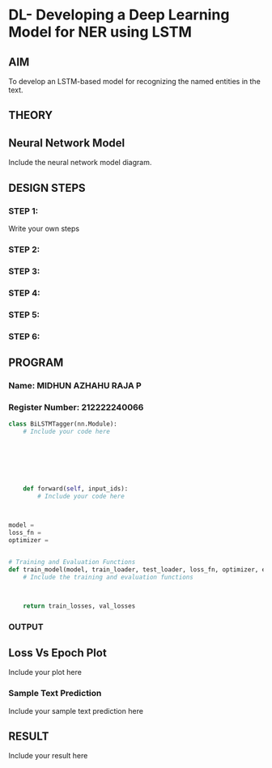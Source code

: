 # DL- Developing a Deep Learning Model for NER using LSTM

## AIM
To develop an LSTM-based model for recognizing the named entities in the text.

## THEORY


## Neural Network Model
Include the neural network model diagram.

## DESIGN STEPS
### STEP 1: 

Write your own steps

### STEP 2: 



### STEP 3: 



### STEP 4: 



### STEP 5: 



### STEP 6: 





## PROGRAM

### Name: MIDHUN AZHAHU  RAJA P

### Register Number: 212222240066

```python
class BiLSTMTagger(nn.Module):
    # Include your code here







    def forward(self, input_ids):
        # Include your code here
        


model = 
loss_fn = 
optimizer = 


# Training and Evaluation Functions
def train_model(model, train_loader, test_loader, loss_fn, optimizer, epochs=3):
    # Include the training and evaluation functions



    return train_losses, val_losses


```

### OUTPUT

## Loss Vs Epoch Plot

Include your plot here

### Sample Text Prediction
Include your sample text prediction here

## RESULT
Include your result here
